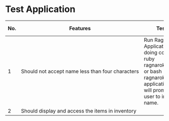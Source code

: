 # Test Application

| No. | Features  | Testing  | Expected Result  | Actual Result |
|---|---|---|---|---|
| 1 |  Should not accept name less than four characters |  Run Ragnarok Application by doing command ruby ragnarok_game.rb or bash ragnarok.sh. The application then will prompt the user to input a name. | The application should not continue unless the name is four character or longer  |   |
| 2  |  Should display and access the items in inventory |   |   |   |